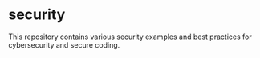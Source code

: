 # security
This repository contains various security examples and best practices for cybersecurity and secure coding.
